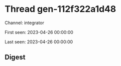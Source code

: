 # Thread gen-112f322a1d48
Channel: integrator

First seen: 2023-04-26 00:00:00

Last seen: 2023-04-26 00:00:00

## Digest


